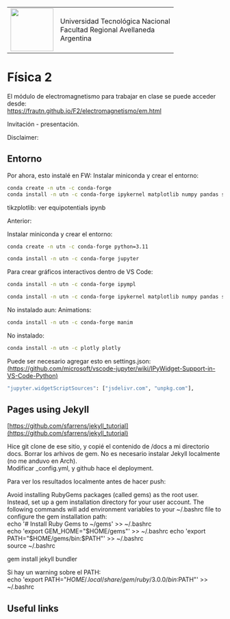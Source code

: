 <table>
<tr style="border:none;">
<td style="border:none;"><a href="https://fra.utn.edu.ar/">
<image src="https://raw.githubusercontent.com/frautn/F2/main/assets/img/logoUTN-500.svg"  width="100">
</a></td>
<td style="border:none;">Universidad Tecnológica Nacional<br>Facultad Regional Avellaneda<br>Argentina
</td>
</tr>
</table>

# Física 2

El módulo de electromagnetismo para trabajar en clase se puede acceder desde:  
https://frautn.github.io/F2/electromagnetismo/em.html

Invitación - presentación.

Disclaimer:

<!--

Optica con matplotlib:
[![colab](https://colab.research.google.com/assets/colab-badge.svg)](https://colab.research.google.com/github/epplugins/UTN/blob/main/optica/matplotlib-optica_diferencia-de-CO.ipynb)

Optica con plotly:
[![colab](https://colab.research.google.com/assets/colab-badge.svg)](https://colab.research.google.com/github/epplugins/UTN/blob/main/optica/op_diferencia-de-CO.ipynb)



Potencial Eléctrico de cargas puntuales
[![colab](https://colab.research.google.com/assets/colab-badge.svg)](https://colab.research.google.com/github/epplugins/UTN/blob/main/electromagnetismo/em_potencial.ipynb)

Potencial Eléctrico con conductores
[![colab](https://colab.research.google.com/assets/colab-badge.svg)](https://colab.research.google.com/github/epplugins/UTN/blob/main/electromagnetismo/em_poisson_solver.ipynb)
 -->

## Entorno

Por ahora, esto instalé en FW:
Instalar miniconda y crear el entorno:

```bash
conda create -n utn -c conda-forge
conda install -n utn -c conda-forge ipykernel matplotlib numpy pandas scikit-image sympy
```

tikzplotlib: ver equipotentials ipynb

Anterior:

Instalar miniconda y crear el entorno:
```bash
conda create -n utn -c conda-forge python=3.11
```

```bash
conda install -n utn -c conda-forge jupyter
```

Para crear gráficos interactivos dentro de VS Code:
```bash
conda install -n utn -c conda-forge ipympl
```

```bash
conda install -n utn -c conda-forge ipykernel matplotlib numpy pandas scikit-image tikzplotlib sympy
```

No instalado aun:
Animations:
```bash
conda install -n utn -c conda-forge manim
```


No instalado:
```bash
conda install -n utn -c plotly plotly
```

Puede ser necesario agregar esto en settings.json:
[(https://github.com/microsoft/vscode-jupyter/wiki/IPyWidget-Support-in-VS-Code-Python)](https://github.com/microsoft/vscode-jupyter/wiki/IPyWidget-Support-in-VS-Code-Python)
```bash
"jupyter.widgetScriptSources": ["jsdelivr.com", "unpkg.com"],
```

## Pages using Jekyll

[https://github.com/sfarrens/jekyll_tutorial](https://github.com/sfarrens/jekyll_tutorial)

Hice git clone de ese sitio, y copié el contenido de /docs a mi directorio docs. Borrar los arhivos de gem. No es necesario instalar Jekyll localmente (no me anduvo en Arch).  
Modificar _config.yml, y github hace el deployment.

Para ver los resultados localmente antes de hacer push:

Avoid installing RubyGems packages (called gems) as the root user. Instead, set up a gem installation directory for your user account. The following commands will add environment variables to your ~/.bashrc file to configure the gem installation path:  
echo '# Install Ruby Gems to ~/gems' >> ~/.bashrc  
echo 'export GEM_HOME="$HOME/gems"' >> ~/.bashrc  
echo 'export PATH="$HOME/gems/bin:$PATH"' >> ~/.bashrc  
source ~/.bashrc  

gem install jekyll bundler

Si hay un warning sobre el PATH:  
echo 'export PATH="$HOME/.local/share/gem/ruby/3.0.0/bin:$PATH"' >> ~/.bashrc  


## Useful links



